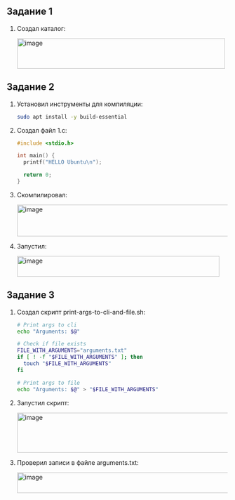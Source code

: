## Задание 1
1) Создал каталог:

   <img width="474" height="69" alt="image" src="https://github.com/user-attachments/assets/cff040ae-5900-4f50-bf4d-70b9e3d185c4" />

## Задание 2
1) Установил инструменты для компиляции:

   ```bash
   sudo apt install -y build-essential
   ```

2) Создал файл 1.c:

   ```c
   #include <stdio.h>

   int main() {
     printf("HELLO Ubuntu\n");

     return 0;
   }
   ```

3) Скомпилировал:

   <img width="547" height="72" alt="image" src="https://github.com/user-attachments/assets/926fa5ef-9b1d-4083-92e8-4731450e1599" />

4) Запустил:

   <img width="461" height="47" alt="image" src="https://github.com/user-attachments/assets/aa3697d6-44b2-435c-b28e-1bac4a653c77" />

## Задание 3
1) Создал скрипт print-args-to-cli-and-file.sh:

   ```bash
   # Print args to cli
   echo "Arguments: $@"

   # Check if file exists
   FILE_WITH_ARGUMENTS="arguments.txt"
   if [ ! -f "$FILE_WITH_ARGUMENTS" ]; then
     touch "$FILE_WITH_ARGUMENTS"
   fi

   # Print args to file
   echo "Arguments: $@" > "$FILE_WITH_ARGUMENTS"
   ```

2) Запустил скрипт:

   <img width="860" height="91" alt="image" src="https://github.com/user-attachments/assets/ddc18e40-a32e-463a-a189-cee5ebe11b86" />

3) Проверил записи в файле arguments.txt:

   <img width="552" height="47" alt="image" src="https://github.com/user-attachments/assets/220e5bca-52a8-49e7-919c-aaf1883e439b" />

